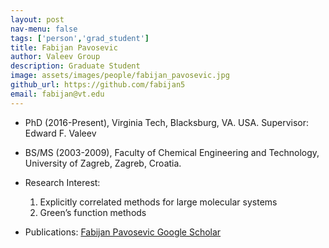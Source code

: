 ```yaml
---
layout: post
nav-menu: false
tags: ['person','grad_student']
title: Fabijan Pavosevic
author: Valeev Group
description: Graduate Student
image: assets/images/people/fabijan_pavosevic.jpg
github_url: https://github.com/fabijan5
email: fabijan@vt.edu
---
```

- PhD (2016-Present), Virginia Tech, Blacksburg, VA. USA. Supervisor: Edward F. Valeev
- BS/MS (2003-2009), Faculty of Chemical Engineering and Technology, University of Zagreb, Zagreb, Croatia.

- Research Interest:
  1. Explicitly correlated methods for large molecular systems
  2. Green’s function methods

- Publications:
    [Fabijan Pavosevic Google Scholar](https://scholar.google.com/citations?user=q2lveLEAAAAJ&hl=en)
